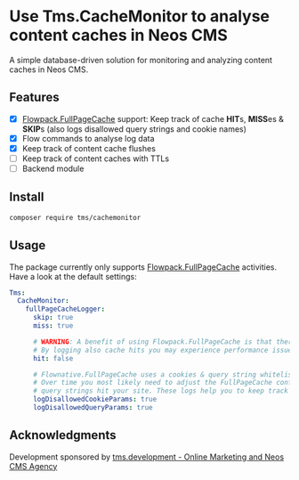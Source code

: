 # Use Tms.CacheMonitor to analyse content caches in Neos CMS

A simple database-driven solution for monitoring and analyzing content caches in Neos CMS.

## Features

- [x] [Flowpack.FullPageCache](https://github.com/Flowpack/Flowpack.FullPageCache) support: Keep track of cache **HIT**s, **MISS**es & **SKIP**s (also logs disallowed query strings and cookie names)
- [x] Flow commands to analyse log data
- [x] Keep track of content cache flushes
- [ ] Keep track of content caches with TTLs
- [ ] Backend module

## Install

```bash
composer require tms/cachemonitor
```

## Usage

The package currently only supports [Flowpack.FullPageCache](https://github.com/Flowpack/Flowpack.FullPageCache) activities. Have a look at the default settings:

```yaml
Tms:
  CacheMonitor:
    fullPageCacheLogger:
      skip: true
      miss: true

      # WARNING: A benefit of using Flowpack.FullPageCache is that there are zero SQL queries involved for cache hits.
      # By logging also cache hits you may experience performance issues
      hit: false

      # Flownative.FullPageCache uses a cookies & query string whitelist approach to decide if a response is fully cachable.
      # Over time you most likely need to adjust the FullPageCache configuration as requests with unknown cookies and/or
      # query strings hit your site. These logs help you to keep track of new cookie and/or query strings.
      logDisallowedCookieParams: true
      logDisallowedQueryParams: true
```

## Acknowledgments
Development sponsored by [tms.development - Online Marketing and Neos CMS Agency](https://www.tms-development.de/)
